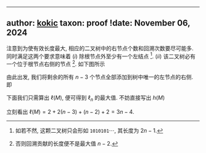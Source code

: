 
---
author: [kokic](/kokic.md)
taxon: proof
!date: November 06, 2024
---

注意到为使有效长度最大, 相应的二叉树中的右节点个数和回溯次数要尽可能多.
同时满足这两个要求意味着 $(i)$ 除根节点外至少有一个左结点 [^1]. $(ii)$
该二叉树必有一个位于根节点右侧的节点 [^2]. 如下图所示

[](./stack-permutation-0005.typ#:block)

由此出发, 我们将剩余的所有 $n-3$ 个节点全部添加到树中唯一的左节点的右侧. 即

[](./stack-permutation-0006.typ#:block)

下面我们只需算出 $\ell(M)$, 便可得到 $\ell_n$ 的最大值. 不妨直接写出 $h(M)$

[](./stack-permutation-0007.typ#:block)

立刻看出 $\ell(M) = 2 + 2(n-3) + (n-2) + 2 = 3n-4$.

[^1]: 如若不然, 这颗二叉树只会形如 `1010101`$\cdots$, 其长度为 $2n - 1$.

[^2]: 否则回溯贡献的长度便不是最大值 $n-2$.

